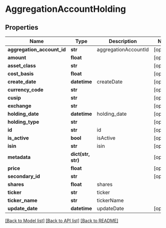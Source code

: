 # AggregationAccountHolding

## Properties
Name | Type | Description | Notes
------------ | ------------- | ------------- | -------------
**aggregation_account_id** | **str** | aggregationAccountId | [optional] 
**amount** | **float** |  | [optional] 
**asset_class** | **str** |  | [optional] 
**cost_basis** | **float** |  | [optional] 
**create_date** | **datetime** | createDate | [optional] 
**currency_code** | **str** |  | [optional] 
**cusip** | **str** |  | [optional] 
**exchange** | **str** |  | [optional] 
**holding_date** | **datetime** | holding_date | [optional] 
**holding_type** | **str** |  | [optional] 
**id** | **str** | id | [optional] 
**is_active** | **bool** | isActive | [optional] 
**isin** | **str** | isin | [optional] 
**metadata** | **dict(str, str)** |  | [optional] 
**price** | **float** |  | [optional] 
**secondary_id** | **str** |  | [optional] 
**shares** | **float** | shares | 
**ticker** | **str** | ticker | 
**ticker_name** | **str** | tickerName | 
**update_date** | **datetime** | updateDate | [optional] 

[[Back to Model list]](../README.md#documentation-for-models) [[Back to API list]](../README.md#documentation-for-api-endpoints) [[Back to README]](../README.md)


